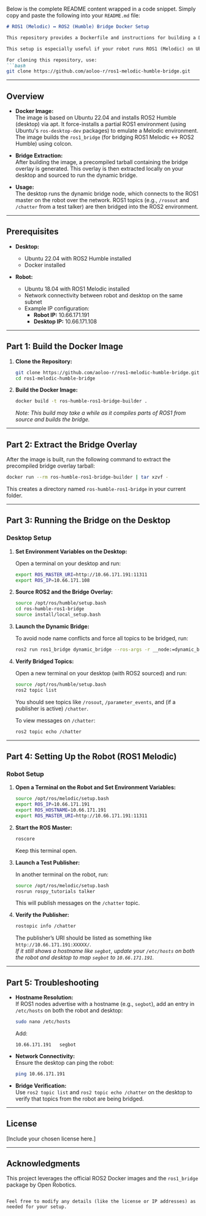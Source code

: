 Below is the complete README content wrapped in a code snippet. Simply copy and paste the following into your `README.md` file:

```markdown
# ROS1 (Melodic) ↔ ROS2 (Humble) Bridge Docker Setup

This repository provides a Dockerfile and instructions for building a Docker image that creates a ROS2 Humble environment along with a partial ROS1 (Melodic) environment. The image is used to build and package the `ros1_bridge` so that topics can be bridged between a ROS1 (Melodic) robot and a ROS2 (Humble) desktop.

This setup is especially useful if your robot runs ROS1 (Melodic) on Ubuntu 18.04 and your desktop (e.g., with an RTX 4090) runs ROS2 Humble on Ubuntu 22.04. In our example, we assume that the robot’s IP is **10.66.171.191** and the desktop’s IP is **10.66.171.108** on the same Ethernet network.

For cloning this repository, use:
```bash
git clone https://github.com/aoloo-r/ros1-melodic-humble-bridge.git
```

---

## Overview

- **Docker Image:**  
  The image is based on Ubuntu 22.04 and installs ROS2 Humble (desktop) via apt. It force-installs a partial ROS1 environment (using Ubuntu's `ros-desktop-dev` packages) to emulate a Melodic environment. The image builds the `ros1_bridge` (for bridging ROS1 Melodic ↔ ROS2 Humble) using colcon.

- **Bridge Extraction:**  
  After building the image, a precompiled tarball containing the bridge overlay is generated. This overlay is then extracted locally on your desktop and sourced to run the dynamic bridge.

- **Usage:**  
  The desktop runs the dynamic bridge node, which connects to the ROS1 master on the robot over the network. ROS1 topics (e.g., `/rosout` and `/chatter` from a test talker) are then bridged into the ROS2 environment.

---

## Prerequisites

- **Desktop:**  
  - Ubuntu 22.04 with ROS2 Humble installed  
  - Docker installed

- **Robot:**  
  - Ubuntu 18.04 with ROS1 Melodic installed  
  - Network connectivity between robot and desktop on the same subnet  
  - Example IP configuration:  
    - **Robot IP:** 10.66.171.191  
    - **Desktop IP:** 10.66.171.108

---

## Part 1: Build the Docker Image

1. **Clone the Repository:**

   ```bash
   git clone https://github.com/aoloo-r/ros1-melodic-humble-bridge.git
   cd ros1-melodic-humble-bridge
   ```

2. **Build the Docker Image:**

   ```bash
   docker build -t ros-humble-ros1-bridge-builder .
   ```

   *Note: This build may take a while as it compiles parts of ROS1 from source and builds the bridge.*

---

## Part 2: Extract the Bridge Overlay

After the image is built, run the following command to extract the precompiled bridge overlay tarball:

```bash
docker run --rm ros-humble-ros1-bridge-builder | tar xzvf -
```

This creates a directory named `ros-humble-ros1-bridge` in your current folder.

---

## Part 3: Running the Bridge on the Desktop

### Desktop Setup

1. **Set Environment Variables on the Desktop:**

   Open a terminal on your desktop and run:

   ```bash
   export ROS_MASTER_URI=http://10.66.171.191:11311
   export ROS_IP=10.66.171.108
   ```

2. **Source ROS2 and the Bridge Overlay:**

   ```bash
   source /opt/ros/humble/setup.bash
   cd ros-humble-ros1-bridge
   source install/local_setup.bash
   ```

3. **Launch the Dynamic Bridge:**

   To avoid node name conflicts and force all topics to be bridged, run:

   ```bash
   ros2 run ros1_bridge dynamic_bridge --ros-args -r __node:=dynamic_bridge_desktop -- --bridge-all-topics
   ```

4. **Verify Bridged Topics:**

   Open a new terminal on your desktop (with ROS2 sourced) and run:

   ```bash
   source /opt/ros/humble/setup.bash
   ros2 topic list
   ```

   You should see topics like `/rosout`, `/parameter_events`, and (if a publisher is active) `/chatter`.

   To view messages on `/chatter`:

   ```bash
   ros2 topic echo /chatter
   ```

---

## Part 4: Setting Up the Robot (ROS1 Melodic)

### Robot Setup

1. **Open a Terminal on the Robot and Set Environment Variables:**

   ```bash
   source /opt/ros/melodic/setup.bash
   export ROS_IP=10.66.171.191
   export ROS_HOSTNAME=10.66.171.191
   export ROS_MASTER_URI=http://10.66.171.191:11311
   ```

2. **Start the ROS Master:**

   ```bash
   roscore
   ```

   Keep this terminal open.

3. **Launch a Test Publisher:**

   In another terminal on the robot, run:

   ```bash
   source /opt/ros/melodic/setup.bash
   rosrun rospy_tutorials talker
   ```

   This will publish messages on the `/chatter` topic.

4. **Verify the Publisher:**

   ```bash
   rostopic info /chatter
   ```

   The publisher’s URI should be listed as something like `http://10.66.171.191:XXXXX/`.  
   *If it still shows a hostname like `segbot`, update your `/etc/hosts` on both the robot and desktop to map `segbot` to `10.66.171.191`.*

---

## Part 5: Troubleshooting

- **Hostname Resolution:**  
  If ROS1 nodes advertise with a hostname (e.g., `segbot`), add an entry in `/etc/hosts` on both the robot and desktop:
  
  ```bash
  sudo nano /etc/hosts
  ```
  
  Add:
  
  ```
  10.66.171.191   segbot
  ```
  
- **Network Connectivity:**  
  Ensure the desktop can ping the robot:
  
  ```bash
  ping 10.66.171.191
  ```
  
- **Bridge Verification:**  
  Use `ros2 topic list` and `ros2 topic echo /chatter` on the desktop to verify that topics from the robot are being bridged.

---

## License

[Include your chosen license here.]

---

## Acknowledgments

This project leverages the official ROS2 Docker images and the `ros1_bridge` package by Open Robotics.
```

Feel free to modify any details (like the license or IP addresses) as needed for your setup.

